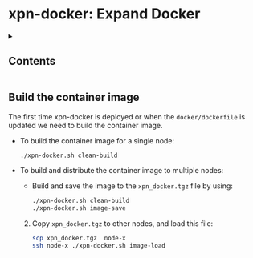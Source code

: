 # xpn-docker: Expand Docker

<details>

<summary><h2>Contents</h2></summary>

 1. [Summary of using xpn-docker](/docs/summary.md)
 2. [Build the container image](/docs/image.md)
 3. Some xpn-docker use cases:
    1. [Examples using XPN Ad-Hoc](/docs/usecase-xpn.md)
    2. [Examples of benchmarks with XPN Ad-Hoc](/docs/usecase-benchmarks.md)
    3. [Example  of Apache Spark and Ad-Hoc XPN](/docs/usecase-spark.md)
 4. [Multiple containers on multiple nodes](/docs/swarm.md)
 5. [Authors](/docs/authors.md)

</details>



## Build the container image

The first time xpn-docker is deployed or when the ```docker/dockerfile``` is updated we need to build the container image.

  * To build the container image for a single node:
       ```bash
       ./xpn-docker.sh clean-build
       ```

  * To build and distribute the container image to multiple nodes:
    * Build and save the image to the ```xpn_docker.tgz``` file by using:
        ```bash
       ./xpn-docker.sh clean-build
        ./xpn-docker.sh image-save
        ```
    2. Copy ```xpn_docker.tgz``` to other nodes, and load this file:
        ```bash
        scp xpn_docker.tgz  node-x
        ssh node-x ./xpn-docker.sh image-load
        ```

